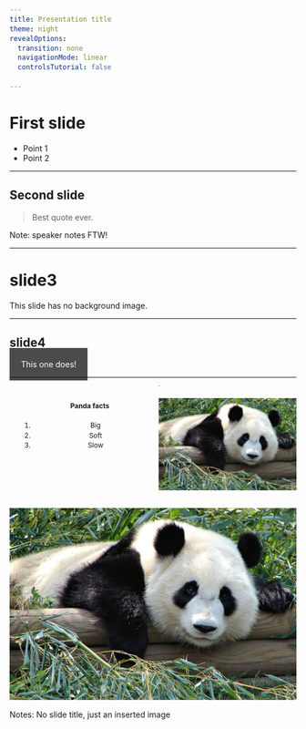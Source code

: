 ```yaml
---
title: Presentation title
theme: night
revealOptions:
  transition: none
  navigationMode: linear
  controlsTutorial: false

---
```


# First slide

- Point 1
- Point 2

---

## Second slide

> Best quote ever.

Note: speaker notes FTW!

---

# slide3

This slide has no background image.

---

<!-- .slide: data-background="./example_image.jpeg" -->

## slide4

<span id='dark_back'>This one does!</span>

---

<div id="right">

![](media/example_image.jpeg)

</div>

<div id="left">

#### Panda facts

1. Big
2. Soft
3. Slow

</div>

---

![](media/example_image.jpeg)

Notes:
No slide title, just an inserted image

<style>

#left {
    margin: 10px 0 15px 20px;
    float: left;
    text-align: center;
    z-index:-10;
    width:48%;
    font-size: 0.85em;
    line-height: 1.5;
}
#right {
    margin: 10px 0 15px 0;
    float: right;
    text-align: center;
    z-index:-10;
    width:48%;
    font-size: 0.85em;
    line-height: 1.5;
}

#dark_back {
  background-color: rgba(0, 0, 0, 0.7);
  color: #fff;
  padding: 20px;
}

</style>
